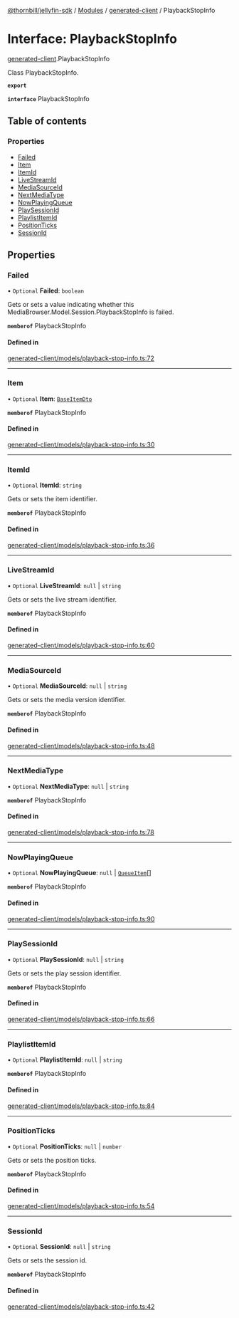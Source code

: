 [@thornbill/jellyfin-sdk](../README.md) / [Modules](../modules.md) / [generated-client](../modules/generated_client.md) / PlaybackStopInfo

# Interface: PlaybackStopInfo

[generated-client](../modules/generated_client.md).PlaybackStopInfo

Class PlaybackStopInfo.

**`export`**

**`interface`** PlaybackStopInfo

## Table of contents

### Properties

- [Failed](generated_client.PlaybackStopInfo.md#failed)
- [Item](generated_client.PlaybackStopInfo.md#item)
- [ItemId](generated_client.PlaybackStopInfo.md#itemid)
- [LiveStreamId](generated_client.PlaybackStopInfo.md#livestreamid)
- [MediaSourceId](generated_client.PlaybackStopInfo.md#mediasourceid)
- [NextMediaType](generated_client.PlaybackStopInfo.md#nextmediatype)
- [NowPlayingQueue](generated_client.PlaybackStopInfo.md#nowplayingqueue)
- [PlaySessionId](generated_client.PlaybackStopInfo.md#playsessionid)
- [PlaylistItemId](generated_client.PlaybackStopInfo.md#playlistitemid)
- [PositionTicks](generated_client.PlaybackStopInfo.md#positionticks)
- [SessionId](generated_client.PlaybackStopInfo.md#sessionid)

## Properties

### Failed

• `Optional` **Failed**: `boolean`

Gets or sets a value indicating whether this MediaBrowser.Model.Session.PlaybackStopInfo is failed.

**`memberof`** PlaybackStopInfo

#### Defined in

[generated-client/models/playback-stop-info.ts:72](https://github.com/thornbill/jellyfin-sdk-typescript/blob/21a118e/src/generated-client/models/playback-stop-info.ts#L72)

___

### Item

• `Optional` **Item**: [`BaseItemDto`](generated_client.BaseItemDto.md)

**`memberof`** PlaybackStopInfo

#### Defined in

[generated-client/models/playback-stop-info.ts:30](https://github.com/thornbill/jellyfin-sdk-typescript/blob/21a118e/src/generated-client/models/playback-stop-info.ts#L30)

___

### ItemId

• `Optional` **ItemId**: `string`

Gets or sets the item identifier.

**`memberof`** PlaybackStopInfo

#### Defined in

[generated-client/models/playback-stop-info.ts:36](https://github.com/thornbill/jellyfin-sdk-typescript/blob/21a118e/src/generated-client/models/playback-stop-info.ts#L36)

___

### LiveStreamId

• `Optional` **LiveStreamId**: ``null`` \| `string`

Gets or sets the live stream identifier.

**`memberof`** PlaybackStopInfo

#### Defined in

[generated-client/models/playback-stop-info.ts:60](https://github.com/thornbill/jellyfin-sdk-typescript/blob/21a118e/src/generated-client/models/playback-stop-info.ts#L60)

___

### MediaSourceId

• `Optional` **MediaSourceId**: ``null`` \| `string`

Gets or sets the media version identifier.

**`memberof`** PlaybackStopInfo

#### Defined in

[generated-client/models/playback-stop-info.ts:48](https://github.com/thornbill/jellyfin-sdk-typescript/blob/21a118e/src/generated-client/models/playback-stop-info.ts#L48)

___

### NextMediaType

• `Optional` **NextMediaType**: ``null`` \| `string`

**`memberof`** PlaybackStopInfo

#### Defined in

[generated-client/models/playback-stop-info.ts:78](https://github.com/thornbill/jellyfin-sdk-typescript/blob/21a118e/src/generated-client/models/playback-stop-info.ts#L78)

___

### NowPlayingQueue

• `Optional` **NowPlayingQueue**: ``null`` \| [`QueueItem`](generated_client.QueueItem.md)[]

**`memberof`** PlaybackStopInfo

#### Defined in

[generated-client/models/playback-stop-info.ts:90](https://github.com/thornbill/jellyfin-sdk-typescript/blob/21a118e/src/generated-client/models/playback-stop-info.ts#L90)

___

### PlaySessionId

• `Optional` **PlaySessionId**: ``null`` \| `string`

Gets or sets the play session identifier.

**`memberof`** PlaybackStopInfo

#### Defined in

[generated-client/models/playback-stop-info.ts:66](https://github.com/thornbill/jellyfin-sdk-typescript/blob/21a118e/src/generated-client/models/playback-stop-info.ts#L66)

___

### PlaylistItemId

• `Optional` **PlaylistItemId**: ``null`` \| `string`

**`memberof`** PlaybackStopInfo

#### Defined in

[generated-client/models/playback-stop-info.ts:84](https://github.com/thornbill/jellyfin-sdk-typescript/blob/21a118e/src/generated-client/models/playback-stop-info.ts#L84)

___

### PositionTicks

• `Optional` **PositionTicks**: ``null`` \| `number`

Gets or sets the position ticks.

**`memberof`** PlaybackStopInfo

#### Defined in

[generated-client/models/playback-stop-info.ts:54](https://github.com/thornbill/jellyfin-sdk-typescript/blob/21a118e/src/generated-client/models/playback-stop-info.ts#L54)

___

### SessionId

• `Optional` **SessionId**: ``null`` \| `string`

Gets or sets the session id.

**`memberof`** PlaybackStopInfo

#### Defined in

[generated-client/models/playback-stop-info.ts:42](https://github.com/thornbill/jellyfin-sdk-typescript/blob/21a118e/src/generated-client/models/playback-stop-info.ts#L42)
